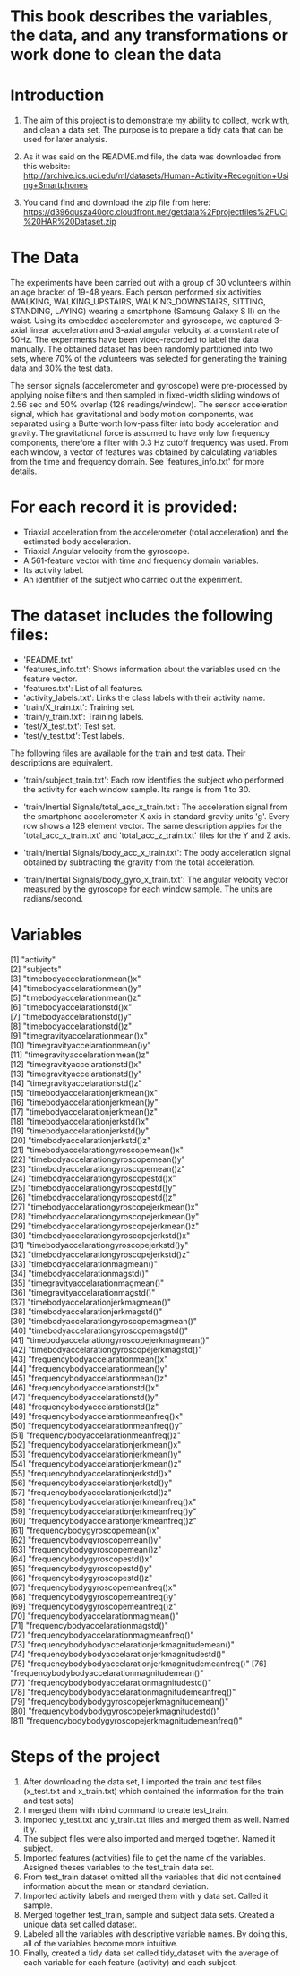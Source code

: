 # This book describes the variables, the data, and any transformations or work done to clean the data


# Introduction

1. The aim of this project is to demonstrate my ability to collect, work with, and clean a data set. The purpose is to prepare a tidy data that can be used for later analysis. 

2. As it was said on the README.md file, the data was downloaded from this website: http://archive.ics.uci.edu/ml/datasets/Human+Activity+Recognition+Using+Smartphones

3. You cand find and download the zip file from here: https://d396qusza40orc.cloudfront.net/getdata%2Fprojectfiles%2FUCI%20HAR%20Dataset.zip

# The Data

The experiments have been carried out with a group of 30 volunteers within an age bracket of 19-48 years. Each person performed six activities (WALKING, WALKING_UPSTAIRS, WALKING_DOWNSTAIRS, SITTING, STANDING, LAYING) wearing a smartphone (Samsung Galaxy S II) on the waist. Using its embedded accelerometer and gyroscope, we captured 3-axial linear acceleration and 3-axial angular velocity at a constant rate of 50Hz. The experiments have been video-recorded to label the data manually. The obtained dataset has been randomly partitioned into two sets, where 70% of the volunteers was selected for generating the training data and 30% the test data. 

The sensor signals (accelerometer and gyroscope) were pre-processed by applying noise filters and then sampled in fixed-width sliding windows of 2.56 sec and 50% overlap (128 readings/window). The sensor acceleration signal, which has gravitational and body motion components, was separated using a Butterworth low-pass filter into body acceleration and gravity. The gravitational force is assumed to have only low frequency components, therefore a filter with 0.3 Hz cutoff frequency was used. From each window, a vector of features was obtained by calculating variables from the time and frequency domain. See 'features_info.txt' for more details. 

For each record it is provided:
======================================

- Triaxial acceleration from the accelerometer (total acceleration) and the estimated body acceleration.
- Triaxial Angular velocity from the gyroscope. 
- A 561-feature vector with time and frequency domain variables. 
- Its activity label. 
- An identifier of the subject who carried out the experiment.

The dataset includes the following files:
=========================================
- 'README.txt'
- 'features_info.txt': Shows information about the variables used on the feature vector.
- 'features.txt': List of all features.
- 'activity_labels.txt': Links the class labels with their activity name.
- 'train/X_train.txt': Training set.
- 'train/y_train.txt': Training labels.
- 'test/X_test.txt': Test set.
- 'test/y_test.txt': Test labels.

The following files are available for the train and test data. Their descriptions are equivalent. 

- 'train/subject_train.txt': Each row identifies the subject who performed the activity for each window sample. Its range is from 1 to 30. 

- 'train/Inertial Signals/total_acc_x_train.txt': The acceleration signal from the smartphone accelerometer X axis in standard gravity units 'g'. Every row shows a 128 element vector. The same description applies for the 'total_acc_x_train.txt' and 'total_acc_z_train.txt' files for the Y and Z axis. 

- 'train/Inertial Signals/body_acc_x_train.txt': The body acceleration signal obtained by subtracting the gravity from the total acceleration. 

- 'train/Inertial Signals/body_gyro_x_train.txt': The angular velocity vector measured by the gyroscope for each window sample. The units are radians/second. 

# Variables
  [1] "activity"                                            
 [2] "subjects"                                            
 [3] "timebodyaccelarationmean()x"                         
 [4] "timebodyaccelarationmean()y"                         
 [5] "timebodyaccelarationmean()z"                         
 [6] "timebodyaccelarationstd()x"                          
 [7] "timebodyaccelarationstd()y"                          
 [8] "timebodyaccelarationstd()z"                          
 [9] "timegravityaccelarationmean()x"                      
[10] "timegravityaccelarationmean()y"                      
[11] "timegravityaccelarationmean()z"                      
[12] "timegravityaccelarationstd()x"                       
[13] "timegravityaccelarationstd()y"                       
[14] "timegravityaccelarationstd()z"                       
[15] "timebodyaccelarationjerkmean()x"                     
[16] "timebodyaccelarationjerkmean()y"                     
[17] "timebodyaccelarationjerkmean()z"                     
[18] "timebodyaccelarationjerkstd()x"                      
[19] "timebodyaccelarationjerkstd()y"                      
[20] "timebodyaccelarationjerkstd()z"                      
[21] "timebodyaccelarationgyroscopemean()x"                
[22] "timebodyaccelarationgyroscopemean()y"                
[23] "timebodyaccelarationgyroscopemean()z"                
[24] "timebodyaccelarationgyroscopestd()x"                 
[25] "timebodyaccelarationgyroscopestd()y"                 
[26] "timebodyaccelarationgyroscopestd()z"                 
[27] "timebodyaccelarationgyroscopejerkmean()x"            
[28] "timebodyaccelarationgyroscopejerkmean()y"            
[29] "timebodyaccelarationgyroscopejerkmean()z"            
[30] "timebodyaccelarationgyroscopejerkstd()x"             
[31] "timebodyaccelarationgyroscopejerkstd()y"             
[32] "timebodyaccelarationgyroscopejerkstd()z"             
[33] "timebodyaccelarationmagmean()"                       
[34] "timebodyaccelarationmagstd()"                        
[35] "timegravityaccelarationmagmean()"                    
[36] "timegravityaccelarationmagstd()"                     
[37] "timebodyaccelarationjerkmagmean()"                   
[38] "timebodyaccelarationjerkmagstd()"                    
[39] "timebodyaccelarationgyroscopemagmean()"              
[40] "timebodyaccelarationgyroscopemagstd()"               
[41] "timebodyaccelarationgyroscopejerkmagmean()"          
[42] "timebodyaccelarationgyroscopejerkmagstd()"           
[43] "frequencybodyaccelarationmean()x"                    
[44] "frequencybodyaccelarationmean()y"                    
[45] "frequencybodyaccelarationmean()z"                    
[46] "frequencybodyaccelarationstd()x"                     
[47] "frequencybodyaccelarationstd()y"                     
[48] "frequencybodyaccelarationstd()z"                     
[49] "frequencybodyaccelarationmeanfreq()x"                
[50] "frequencybodyaccelarationmeanfreq()y"                
[51] "frequencybodyaccelarationmeanfreq()z"                
[52] "frequencybodyaccelarationjerkmean()x"                
[53] "frequencybodyaccelarationjerkmean()y"                
[54] "frequencybodyaccelarationjerkmean()z"                
[55] "frequencybodyaccelarationjerkstd()x"                 
[56] "frequencybodyaccelarationjerkstd()y"                 
[57] "frequencybodyaccelarationjerkstd()z"                 
[58] "frequencybodyaccelarationjerkmeanfreq()x"            
[59] "frequencybodyaccelarationjerkmeanfreq()y"            
[60] "frequencybodyaccelarationjerkmeanfreq()z"            
[61] "frequencybodygyroscopemean()x"                       
[62] "frequencybodygyroscopemean()y"                       
[63] "frequencybodygyroscopemean()z"                       
[64] "frequencybodygyroscopestd()x"                        
[65] "frequencybodygyroscopestd()y"                        
[66] "frequencybodygyroscopestd()z"                        
[67] "frequencybodygyroscopemeanfreq()x"                   
[68] "frequencybodygyroscopemeanfreq()y"                   
[69] "frequencybodygyroscopemeanfreq()z"                   
[70] "frequencybodyaccelarationmagmean()"                  
[71] "frequencybodyaccelarationmagstd()"                   
[72] "frequencybodyaccelarationmagmeanfreq()"              
[73] "frequencybodybodyaccelarationjerkmagnitudemean()"    
[74] "frequencybodybodyaccelarationjerkmagnitudestd()"     
[75] "frequencybodybodyaccelarationjerkmagnitudemeanfreq()"
[76] "frequencybodybodyaccelarationmagnitudemean()"        
[77] "frequencybodybodyaccelarationmagnitudestd()"         
[78] "frequencybodybodyaccelarationmagnitudemeanfreq()"    
[79] "frequencybodybodygyroscopejerkmagnitudemean()"       
[80] "frequencybodybodygyroscopejerkmagnitudestd()"        
[81] "frequencybodybodygyroscopejerkmagnitudemeanfreq()" 

# Steps of the project

1. After downloading the data set, I imported the train and test files (x_test.txt and x_train.txt) which contained the information for the train and test sets)
2. I merged them with rbind command to create test_train.
3. Imported y_test.txt and y_train.txt files and merged them as well. Named it y.
4. The subject files were also imported and merged together. Named it subject.
5. Imported features (activities) file to get the name of the variables. Assigned theses variables to the test_train data set.
6. From test_train dataset omitted all the variables that did not contained information about the mean or standard deviation.
7. Imported activity labels and merged them with y data set. Called it sample.
8. Merged together test_train, sample and subject data sets. Created a unique data set called dataset.
9. Labeled all the variables with descriptive variable names. By doing this, all of the variables become more intuitive.
10. Finally, created a tidy data set called tidy_dataset with the average of each variable for each feature (activity) and each subject.
